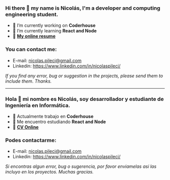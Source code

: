 ### Hi there 👋 my name is Nicolás, I'm a developer and computing engineering student.

- 🔭 I’m currently working on **Coderhouse**
- 🌱 I’m currently learning **React and Node**
- :boy: <a href="https://drive.google.com/file/d/1wSFaLTouKtG0LonCWDKghJC77vVITfZI/view?usp=sharing">**My online resume**</a>

### You can contact me:

- E-mail: nicolas.pileci@gmail.com
- Linkedin: https://www.linkedin.com/in/nicolaspileci/

*If you find any error, bug or suggestion in the projects, please send them to include them. Thanks.*

--------------------------------------------------------------------------------------------------------------------------------------------------------------------------------

### Hola 👋 mi nombre es Nicolás, soy desarrollador y estudiante de Ingeniería en Informática.

- 🔭 Actualmente trabajo en **Coderhouse**
- 🌱 Me encuentro estudiando **React and Node**
- :boy: <a href="https://drive.google.com/file/d/1wSFaLTouKtG0LonCWDKghJC77vVITfZI/view?usp=sharing">**CV Online**</a>

### Podes contactarme:

- E-mail: nicolas.pileci@gmail.com
- Linkedin: https://www.linkedin.com/in/nicolaspileci/

*Si encontras algun error, bug o sugerencia, por favor enviamelas asi las incluyo en los proyectos. Muchas gracias.*
